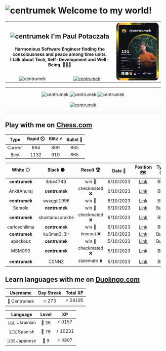 <h1>
  <img
    src="https://emojis.slackmojis.com/emojis/images/1531849430/4246/blob-sunglasses.gif"
    width="30"
    alt="centrumek"
  />
  Welcome to my world!
</h1>

<table>
  <tbody>
    <tr>
      <td align="center" width="70%" colspan="2">
        <h2>
          <img
            src="https://raw.githubusercontent.com/MartinHeinz/MartinHeinz/master/wave.gif"
            width="30px"
            alt="centrumek"
          />
          I'm Paul Potaczała
        </h2>
        <h4>
          Harmonious Software Engineer finding the consciousness and peace among time units.
          <br/>
          I talk about Tech, Self-Development and Well-Being. 🌿🧘🚀
        </h4>
      </td>
      <td width="30%" rowspan="2">
        <a href="https://app.daily.dev/centrumek">
          <img
            src="./devcard.png"
            alt="centrumek"
          />
        </a>
      </td>
    </tr>
    <tr align="center">
      <td>
        <img
          src="https://komarev.com/ghpvc/?username=centrumek&label=visitors&color=0e75b6&style=flat"
          alt="centrumek"
        >
      </td>
      <td>
        <a href="https://stackoverflow.com/users/14496012/centrumek">
          <img
            src="https://stackoverflow.com/users/flair/14496012.png?theme=dark"
            alt="centrumek"
          >
        </a>
      </td>
    </tr>
  </tbody>
</table>

---
<div align="center">
  <img 
    src="https://github-readme-stats.vercel.app/api?username=centrumek&show_icons=true&count_private=true&theme=dark&hide_border=true&hide=issues,contribs&bg_color=00000000"
    alt="centrumek"
  />
  <img
    src="https://github-readme-stats.vercel.app/api/top-langs/?username=centrumek&layout=compact&hide_border=true&theme=dark&bg_color=00000000&langs_count=6&exclude_repo=air-statistic-app"
    alt="centrumek"
  />
  <img 
    src="https://github-readme-streak-stats.herokuapp.com?user=centrumek&theme=dark&hide_border=true&background=FFFFFF00"
    alt="centrumek"
  />
  <br/>
  <br/>
  <a href="https://www.buymeacoffee.com/centrumek">
    <img
      src="https://cdn.buymeacoffee.com/buttons/v2/default-orange.png"
      height="50"
      width="210"
      alt="centrumek"
    />
  </a>
</div>

---

## Play with me on [Chess.com](https://www.chess.com/member/centrumek)

<div align="center">
<!--START_SECTION:chessStats-->
<!-- Automatically generated with https://github.com/Balastrong/chess-stats-action -->

| Type | Rapid ⏲️ | Blitz ⚡ | Bullet 🔫 |
|:---:|:---:|:---:|:---:|
| Current | 994 | 809 | 865 |
| Best | 1132 | 910 | 865 |

| White ⚪ | Black ⚫ | Result 🏆 | Date 📅 | Position 🗺️ | Type 🕕 |
|:---:|:---:|:---:|:---:|:---:|:---:|
| **centrumek** | ibbe4743 | win 🥇 | 6/10/2023 | <a href="http://www.ee.unb.ca/cgi-bin/tervo/fen.pl?select=8/2k1bq2/8/p2p1p1b/1p1P1P2/1PB1r3/PK3p2/8 b - -">Link</a> | Blitz |
| AnkitAnuraj | **centrumek** | checkmated ❌ | 6/10/2023 | <a href="http://www.ee.unb.ca/cgi-bin/tervo/fen.pl?select=2q1r3/Q7/kp1p4/1N1Pp3/P1P1P3/7P/1P4P1/R5K1 b - -">Link</a> | Blitz |
| **centrumek** | swaggii1996 | win 🥇 | 6/10/2023 | <a href="http://www.ee.unb.ca/cgi-bin/tervo/fen.pl?select=8/8/pp6/1k6/2p1pP2/7Q/1R5K/8 b - -">Link</a> | Blitz |
| Semolo | **centrumek** | win 🥇 | 6/10/2023 | <a href="http://www.ee.unb.ca/cgi-bin/tervo/fen.pl?select=2k3rr/ppp5/3ppb2/4p1q1/4Pp2/3P1P1N/PPP2RPp/R4Q1K w - -">Link</a> | Bullet |
| **centrumek** | shantanusorakhe | checkmated ❌ | 6/10/2023 | <a href="http://www.ee.unb.ca/cgi-bin/tervo/fen.pl?select=8/8/Rp5p/1P4p1/1P1k2P1/2p4P/1r6/2K2q2 w - -">Link</a> | Blitz |
| carloschilima | **centrumek** | win 🥇 | 6/10/2023 | <a href="http://www.ee.unb.ca/cgi-bin/tervo/fen.pl?select=7r/8/5k1K/6p1/4P3/8/8/6r1 w - -">Link</a> | Blitz |
| **centrumek** | ku3mat3_3lr | timeout ❌ | 5/10/2023 | <a href="http://www.ee.unb.ca/cgi-bin/tervo/fen.pl?select=r3k2r/p1pp4/1p2p1p1/5p2/3PR3/2PK2N1/PP4p1/3q4 w kq -">Link</a> | Bullet |
| apackouz | **centrumek** | win 🥇 | 5/10/2023 | <a href="http://www.ee.unb.ca/cgi-bin/tervo/fen.pl?select=1r1r4/2R5/5pk1/1p6/3N3p/8/5PPP/1R4K1 w - -">Link</a> | Bullet |
| MSMC93 | **centrumek** | checkmated ❌ | 5/10/2023 | <a href="http://www.ee.unb.ca/cgi-bin/tervo/fen.pl?select=3r3r/p7/R3Bn1p/1Qk5/3q4/2b2PB1/5P2/1R4K1 b - -">Link</a> | Blitz |
| **centrumek** | C0NNZ | stalemate ⏸️ | 5/10/2023 | <a href="http://www.ee.unb.ca/cgi-bin/tervo/fen.pl?select=8/4B3/8/p5Q1/k1p2R2/2P5/P3K1P1/8 b - -">Link</a> | Blitz |

<!--END_SECTION:chessStats-->
</div>

## Learn languages with me on [Duolingo.com](https://www.duolingo.com/profile/Centrumek)

<div align="center">
<!--START_SECTION:duolingoStats-->
<!-- Automatically generated with https://github.com/centrumek/duolingo-readme-stats-->

| Username | Day Streak | Total XP |
|:---:|:---:|:---:|
| 👤 Centrumek | 🔥 273 | ⚡ 24195 |

| Language | Level | XP |
|:---:|:---:|:---:|
| 🇺🇦 Ukrainian | 👑 36 | ⚡ 9157 |
| 🇪🇸 Spanish | 👑 76 | ⚡ 10231 |
| 🇯🇵 Japanese | 👑 9 | ⚡ 4807 |

<!--END_SECTION:duolingoStats-->
</div>
<!--
**centrumek/centrumek** is a ✨ _special_ ✨ repository because its `README.md` (this file) appears on your GitHub profile.

Here are some ideas to get you started:

- 🔭 I’m currently working on ...
- 🌱 I’m currently learning ...
- 👯 I’m looking to collaborate on ...
- 🤔 I’m looking for help with ...
- 💬 Ask me about ...
- 📫 How to reach me: ...
- 😄 Pronouns: ...
- ⚡ Fun fact: ...
-->
